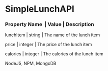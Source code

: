 # SimpleLunchAPI


### Property Name  | Value | Description

lunchItem | string  | The name of the lunch item

price     | integer | The price of the lunch item

calories  |	integer	| The calories of the lunch item



NodeJS, NPM, MongoDB
